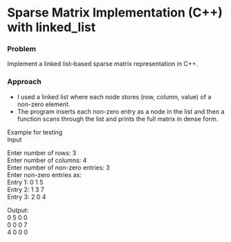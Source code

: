 # Sparse Matrix Implementation (C++) with linked_list

### Problem
Implement a linked list–based sparse matrix representation in C++.

### Approach
- I used a linked list where each node stores (row, column, value) of a non-zero element.  
- The program inserts each non-zero entry as a node in the list and then a function scans through the list and prints the full matrix in dense form.  

Example for testing  
Input  

Enter number of rows: 3  
Enter number of columns: 4  
Enter number of non-zero entries: 3  
Enter non-zero entries as:  
Entry 1: 0 1 5  
Entry 2: 1 3 7  
Entry 3: 2 0 4  

Output:  
0 5 0 0  
0 0 0 7  
4 0 0 0  